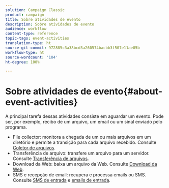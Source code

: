 ```yaml
---
solution: Campaign Classic
product: campaign
title: Sobre atividades de evento
description: Sobre atividades de evento
audience: workflow
content-type: reference
topic-tags: event-activities
translation-type: ht
source-git-commit: 972885c3a38bcd3a260574bacbb3f507e11ae05b
workflow-type: ht
source-wordcount: '104'
ht-degree: 100%

---
```



# Sobre atividades de evento{#about-event-activities}

A principal tarefa dessas atividades consiste em aguardar um evento. Pode ser, por exemplo, recibo de um arquivo, um email ou um sinal enviado pelo programa.

* File collector: monitora a chegada de um ou mais arquivos em um diretório e permite a transição para cada arquivo recebido. Consulte [Coletor de arquivos](../../workflow/using/file-collector.md).
* Transferência de arquivo: transfere um arquivo para um servidor. Consulte [Transferência de arquivos](../../workflow/using/file-transfer.md).
* Download da Web: baixa um arquivo da Web. Consulte [Download da Web](../../workflow/using/web-download.md).
* SMS e recepção de email: recupera e processa emails ou SMS. Consulte [SMS de entrada](../../workflow/using/inbound-sms.md) e [emails de entrada](../../workflow/using/inbound-emails.md).

